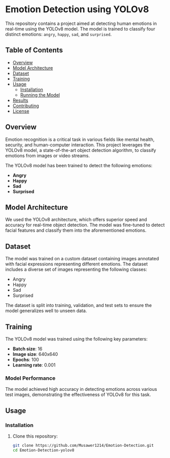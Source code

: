 # Emotion Detection using YOLOv8

This repository contains a project aimed at detecting human emotions in real-time using the YOLOv8 model. The model is trained to classify four distinct emotions: `angry`, `happy`, `sad`, and `surprised`. 

## Table of Contents
- [Overview](#overview)
- [Model Architecture](#model-architecture)
- [Dataset](#dataset)
- [Training](#training)
- [Usage](#usage)
  - [Installation](#installation)
  - [Running the Model](#running-the-model)
- [Results](#results)
- [Contributing](#contributing)
- [License](#license)

## Overview
Emotion recognition is a critical task in various fields like mental health, security, and human-computer interaction. This project leverages the YOLOv8 model, a state-of-the-art object detection algorithm, to classify emotions from images or video streams.

The YOLOv8 model has been trained to detect the following emotions:
- **Angry**
- **Happy**
- **Sad**
- **Surprised**

## Model Architecture
We used the YOLOv8 architecture, which offers superior speed and accuracy for real-time object detection. The model was fine-tuned to detect facial features and classify them into the aforementioned emotions.

## Dataset
The model was trained on a custom dataset containing images annotated with facial expressions representing different emotions. The dataset includes a diverse set of images representing the following classes:
- Angry
- Happy
- Sad
- Surprised

The dataset is split into training, validation, and test sets to ensure the model generalizes well to unseen data.

## Training
The YOLOv8 model was trained using the following key parameters:
- **Batch size**: 16
- **Image size**: 640x640
- **Epochs**: 100
- **Learning rate**: 0.001

### Model Performance
The model achieved high accuracy in detecting emotions across various test images, demonstrating the effectiveness of YOLOv8 for this task.

## Usage

### Installation
1. Clone this repository:
   ```bash
   git clone https://github.com/Musawer1214/Emotion-Detection.git
   cd Emotion-Detection-yolov8
